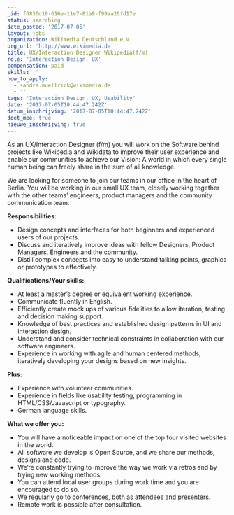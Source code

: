 ```yaml
---
_id: f6830d10-616e-11e7-81a9-f90aa26fd17e
status: searching
date_posted: '2017-07-05'
layout: jobs
organization: Wikimedia Deutschland e.V.
org_url: 'http://www.wikimedia.de'
title: UX/Interaction Designer Wikipedia(f/m)
role: 'Interaction Design, UX'
compensation: paid
skills: ''
how_to_apply:
  - sandra.muellrick@wikimedia.de
  - ''
tags: 'Interaction Design, UX, Usability'
date: '2017-07-05T10:44:47.242Z'
datum_inschrijving: '2017-07-05T10:44:47.242Z'
doet_mee: true
nieuwe_inschrijving: true
---
```

As an UX/Interaction Designer (f/m) you will work on the Software behind projects like Wikipedia and Wikidata to improve their user experience and enable our communities to achieve our Vision: A world in which every single human being can freely share in the sum of all knowledge.

We are looking for someone to join our teams in our office in the heart of Berlin. You will be working in our small UX team, closely working together with the other teams’ engineers, product managers and the community communication team.

**Responsibilities:**

* Design concepts and interfaces for both beginners and experienced users of our projects.
* Discuss and iteratively improve ideas with fellow Designers, Product Managers, Engineers and the community.
* Distill complex concepts into easy to understand talking points, graphics or prototypes to effectively.

**Qualifications/Your skills:**

* At least a master’s degree or equivalent working experience.
* Communicate fluently in English.
* Efficiently create mock ups of various fidelities to allow iteration, testing and decision making support.
* Knowledge of best practices and established design patterns in UI and interaction design.
* Understand and consider technical constraints in collaboration with our software engineers.
* Experience in working with agile and human centered methods, iteratively developing your designs based on new insights.

**Plus:**

* Experience with volunteer communities.
* Experience in fields like usability testing, programming in HTML/CSS/Javascript or typography.
* German language skills.

**What we offer you:**

*  You will have a noticeable impact on one of the top four visited websites in the world.
* All software we develop is Open Source, and we share our methods, designs and code.
* We’re constantly trying to improve the way we work via retros and by trying new working methods.
*  You can attend local user groups during work time and you are encouraged to do so.
*  We regularly go to conferences, both as attendees and presenters.
*  Remote work is possible after consultation.
